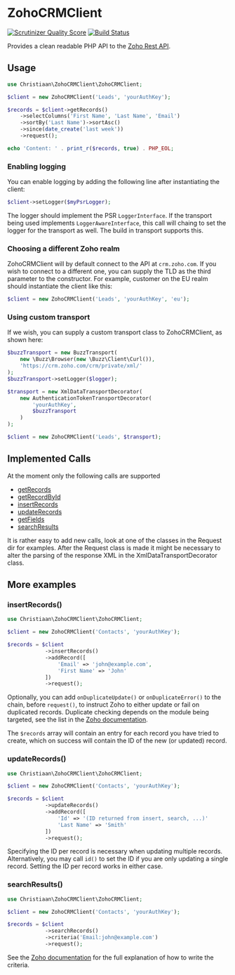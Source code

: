 # ZohoCRMClient
[![Scrutinizer Quality Score](https://scrutinizer-ci.com/g/christiaan/zohocrmclient/badges/quality-score.png?s=67d109ea323c9024fb43ff1c8a23a5b4c676dbce)](https://scrutinizer-ci.com/g/christiaan/zohocrmclient/)
[![Build Status](https://travis-ci.org/christiaan/zohocrmclient.png)](https://travis-ci.org/christiaan/zohocrmclient)

Provides a clean readable PHP API to the [Zoho Rest API](https://www.zoho.com/crm/help/api/).

## Usage
```php
use Christiaan\ZohoCRMClient\ZohoCRMClient;

$client = new ZohoCRMClient('Leads', 'yourAuthKey');

$records = $client->getRecords()
    ->selectColumns('First Name', 'Last Name', 'Email')
    ->sortBy('Last Name')->sortAsc()
    ->since(date_create('last week'))
    ->request();

echo 'Content: ' . print_r($records, true) . PHP_EOL;
```

### Enabling logging

You can enable logging by adding the following line after instantiating the client:

```php
$client->setLogger($myPsrLogger);
```
The logger should implement the PSR `LoggerInterface`. If the transport being used implements `LoggerAwareInterface`, this call will chaing to set the logger for the transport as well. The build in transport supports this.

### Choosing a different Zoho realm

ZohoCRMClient will by default connect to the API at `crm.zoho.com`. If you wish to connect to a different one, you can supply the TLD as the third parameter to the constructor. For example, customer on the EU realm should instantiate the client like this:

``` php
$client = new ZohoCRMClient('Leads', 'yourAuthKey', 'eu');
```

### Using custom transport

If we wish, you can supply a custom transport class to ZohoCRMClient, as shown here:

```php
$buzzTransport = new BuzzTransport(
    new \Buzz\Browser(new \Buzz\Client\Curl()),
    'https://crm.zoho.com/crm/private/xml/'
);
$buzzTransport->setLogger($logger);

$transport = new XmlDataTransportDecorator(
    new AuthenticationTokenTransportDecorator(
        'yourAuthKey',
        $buzzTransport
    )
);

$client = new ZohoCRMClient('Leads', $transport);
```

## Implemented Calls
At the moment only the following calls are supported
- [getRecords](https://www.zoho.eu/crm/help/api/getrecords.html)
- [getRecordById](https://www.zoho.eu/crm/help/api/getrecordbyid.html) 
- [insertRecords](https://www.zoho.eu/crm/help/api/insertrecords.html)
- [updateRecords](https://www.zoho.eu/crm/help/api/updaterecords.html)
- [getFields](https://www.zoho.eu/crm/help/api/getfields.html)
- [searchResults](https://www.zoho.eu/crm/help/api/searchrecords.html)

It is rather easy to add new calls, look at one of the classes in the Request dir for examples.
After the Request class is made it might be necessary to alter the parsing of the response XML in the XmlDataTransportDecorator class.

## More examples

### insertRecords()

```php
use Christiaan\ZohoCRMClient\ZohoCRMClient;

$client = new ZohoCRMClient('Contacts', 'yourAuthKey');

$records = $client
            ->insertRecords()
            ->addRecord([
                'Email' => 'john@example.com',
                'First Name' => 'John'
            ])
            ->request();
```

Optionally, you can add `onDuplicateUpdate()` or `onDuplicateError()` to the chain, before `request()`, to instruct Zoho to either update or fail on duplicated records.
Duplicate checking depends on the module being targeted, see the list in the [Zoho documentation](https://www.zoho.eu/crm/help/api/insertrecords.html#Duplicate_Check_Fields).

The `$records` array will contain an entry for each record you have tried to create, which on success will contain the ID of the new (or updated) record.

### updateRecords()

```php
use Christiaan\ZohoCRMClient\ZohoCRMClient;

$client = new ZohoCRMClient('Contacts', 'yourAuthKey');

$records = $client
            ->updateRecords()
            ->addRecord([
                'Id' => '(ID returned from insert, search, ...)'
                'Last Name' => 'Smith'
            ])
            ->request();
```

Specifying the ID per record is necessary when updating multiple records. Alternatively, you may call `id()` to set the ID if you are only updating a single record. Setting the ID per record works in either case.

### searchResults()

```php
use Christiaan\ZohoCRMClient\ZohoCRMClient;

$client = new ZohoCRMClient('Contacts', 'yourAuthKey');

$records = $client
            ->searchRecords()
            ->criteria('Email:john@example.com')
            ->request();
```

See the [Zoho documentation](https://www.zoho.eu/crm/help/api/searchrecords.html) for the full explanation of how to write the criteria.
